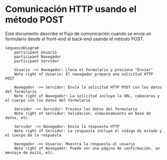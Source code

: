 # Comunicación HTTP usando el método POST

Este documento describe el flujo de comunicación cuando se envía un formulario desde el front-end al back-end usando el método POST.

```mermaid
sequenceDiagram
    participant Usuario
    participant Navegador
    participant Servidor

    Usuario ->> Navegador: Llena el formulario y presiona "Enviar"
    Note right of Usuario: El navegador prepara una solicitud HTTP POST
    
    Navegador ->> Servidor: Envía la solicitud HTTP POST con los datos del formulario
    Note right of Navegador: La solicitud incluye la URL, cabeceras y el cuerpo con los datos del formulario
    
    Servidor ->> Servidor: Procesa los datos del formulario
    Note right of Servidor: Validación, almacenamiento en base de datos, etc.
    
    Servidor ->> Navegador: Envía la respuesta HTTP
    Note right of Servidor: La respuesta incluye el código de estado y el cuerpo de la respuesta
    
    Navegador ->> Usuario: Muestra la respuesta al usuario
    Note right of Navegador: Puede ser una página de confirmación, un mensaje de éxito, etc.
```
